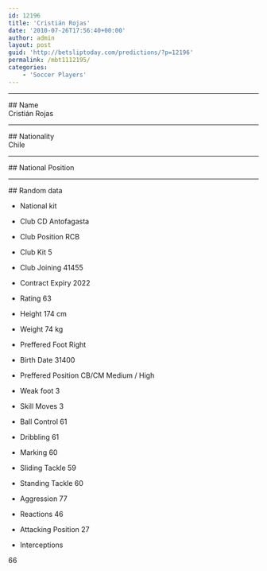 ```yaml
---
id: 12196
title: 'Cristián Rojas'
date: '2010-07-26T17:56:40+00:00'
author: admin
layout: post
guid: 'http://betsliptoday.com/predictions/?p=12196'
permalink: /mbt1112195/
categories:
    - 'Soccer Players'
---
```


- - - - - -

\## Name  
 Cristián Rojas

- - - - - -

\## Nationality  
 Chile

- - - - - -

\## National Position

- - - - - -

\## Random data

- National kit
- Club
 CD Antofagasta

- Club Position
 RCB

- Club Kit
 5

- Club Joining
 41455

- Contract Expiry
 2022

- Rating
 63

- Height
 174 cm

- Weight
 74 kg

- Preffered Foot
 Right

- Birth Date
 31400

- Preffered Position
 CB/CM Medium / High

- Weak foot
 3

- Skill Moves
 3

- Ball Control
 61

- Dribbling
 61

- Marking
 60

- Sliding Tackle
 59

- Standing Tackle
 60

- Aggression
 77

- Reactions
 46

- Attacking Position
 27

- Interceptions

 66